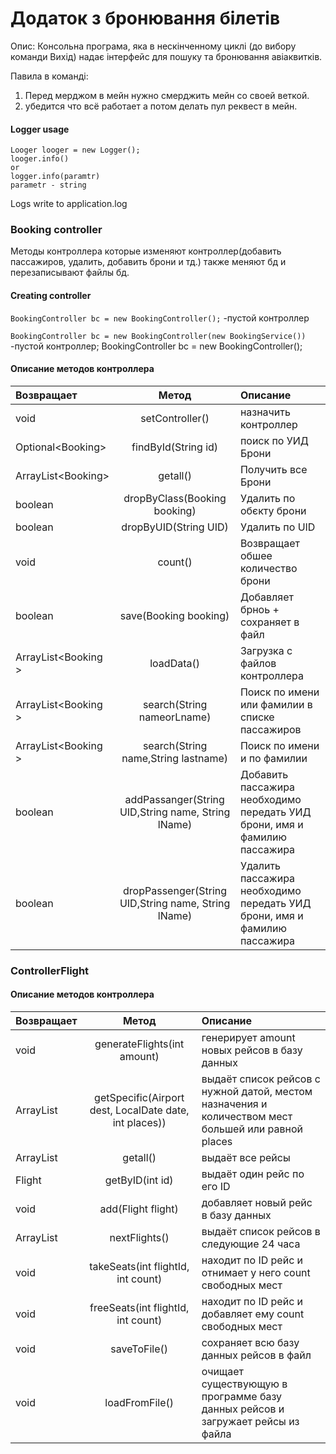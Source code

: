 ﻿# Додаток з бронювання білетів
Опис:
Консольна програма, яка в нескінченному циклі (до вибору команди Вихід) надає інтерфейс для пошуку та бронювання авіаквитків.


Павила в команді:
1. Перед мерджом в мейн нужно смерджить мейн со своей веткой.
2. убедится что всё работает а потом делать пул реквест в мейн.

#### Logger usage
```
Looger looger = new Logger();
looger.info()
or 
logger.info(paramtr)
parametr - string
```
Logs write to application.log


### Booking controller
Методы контроллера которые изменяют контроллер(добавить пассажиров, удалить, добавить брони и тд.) также меняют бд и перезаписывают файлы бд.
#### Creating controller
`BookingController bc = new BookingController();` -пустой контроллер

`BookingController bc = new BookingController(new BookingService())` -пустой контроллер;
BookingController bc = new BookingController();
#### Описание методов контроллера 

| Возвращает   |                        Метод                        | Описание                                                                  |
|:--------------|:---------------------------------------------------:|:--------------------------------------------------------------------------|
| void         |        setController()  | назначить контроллер        |
| Optional<Booking<Flight>>   |                 findById(String id)                 | поиск по УИД Брони                                                        |
| ArrayList<Booking<Flight>>|                      getall()                       | Получить все Брони                                                        |
| boolean|        dropByClass(Booking<Flight>  booking)        | Удалить по обєкту брони                                                   |
| boolean|                dropByUID(String UID)                | Удалить по UID                                                            |
| void |                       count()                       | Возвращает обшее количество брони                                         |
| boolean |           save(Booking<Flight>  booking)            | Добавляет брноь + сохраняет в файл                                        |
| ArrayList<Booking<Flight> > |                     loadData()                      | Загрузка с файлов контроллера                                             |
| ArrayList<Booking<Flight> > |             search(String nameorLname)              | Поиск по имени или фамилии в списке пассажиров                            |
| ArrayList<Booking<Flight> > |         search(String name,String lastname)         | Поиск по имени и по фамилии                                               |
| boolean | addPassanger(String UID,String name, String lName)  | Добавить пассажира необходимо передать УИД брони, имя и фамилию пассажира |
| boolean | dropPassenger(String UID,String name, String lName) | Удалить пассажира необходимо передать УИД брони, имя и фамилию пассажира  |

### ControllerFlight
#### Описание методов контроллера 

| Возвращает   |                        Метод                        | Описание                                                                  |
|:--------------|:---------------------------------------------------:|:--------------------------------------------------------------------------|
| void         |        generateFlights(int amount) | генерирует amount новых рейсов в базу данных        |
| ArrayList<Flight>   |     getSpecific(Airport dest, LocalDate date, int places))                 | выдаёт список рейсов с нужной датой, местом назначения и количеством мест большей или равной places                                                 |
| ArrayList<Flight> |                      getall()                       | выдаёт все рейсы                                                     |
| Flight | getByID(int id) | выдаёт один рейс по его ID |
| void | add(Flight flight)| добавляет новый рейс в базу данных |
| ArrayList<Flight> | nextFlights() | выдаёт список рейсов в следующие 24 часа|
| void | takeSeats(int flightId, int count) | находит по ID рейс и отнимает у него count свободных мест |
| void | freeSeats(int flightId, int count) | находит по ID рейс и добавляет ему count свободных мест |
| void | saveToFile() | сохраняет всю базу данных рейсов в файл |
| void | loadFromFile() | очищает существующую в программе базу данных рейсов и загружает рейсы из файла |